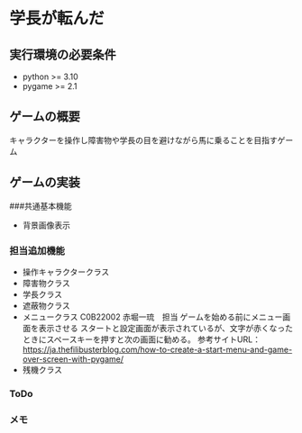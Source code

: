 # 学長が転んだ
## 実行環境の必要条件
* python >= 3.10
* pygame >= 2.1

## ゲームの概要
キャラクターを操作し障害物や学長の目を避けながら馬に乗ることを目指すゲーム

## ゲームの実装
###共通基本機能
* 背景画像表示
### 担当追加機能
* 操作キャラクタークラス
* 障害物クラス
* 学長クラス
* 遮蔽物クラス
* メニュークラス C0B22002 赤堀一琉　担当
ゲームを始める前にメニュー画面を表示させる
スタートと設定画面が表示されているが、文字が赤くなったときにスペースキーを押すと次の画面に勧める。
参考サイトURL：https://ja.thefilibusterblog.com/how-to-create-a-start-menu-and-game-over-screen-with-pygame/
* 残機クラス

### ToDo

### メモ
